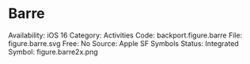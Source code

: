 # Barre

Availability: iOS 16
Category: Activities
Code: backport.figure.barre
File: figure.barre.svg
Free: No
Source: Apple SF Symbols
Status: Integrated
Symbol: figure.barre2x.png